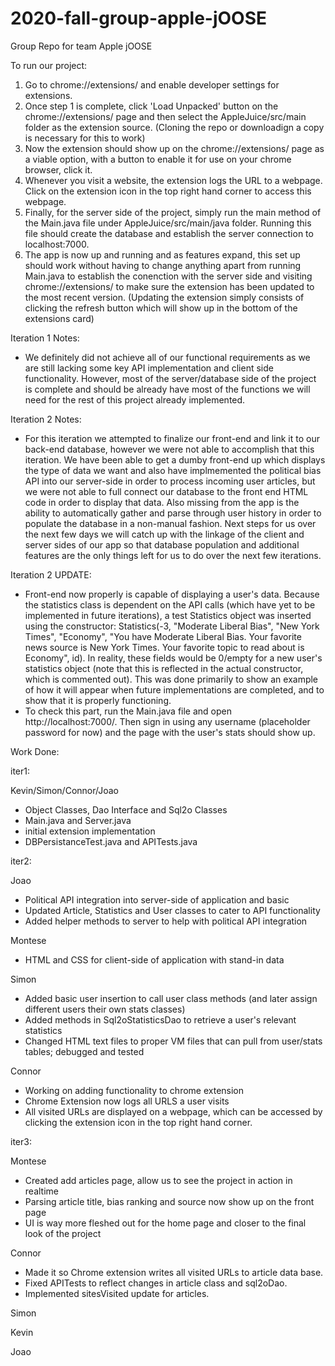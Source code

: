# 2020-fall-group-apple-jOOSE
Group Repo for team Apple jOOSE

To run our project: 
1. Go to chrome://extensions/ and enable developer settings for extensions.
2. Once step 1 is complete, click 'Load Unpacked' button on the chrome://extensions/ page and then select the AppleJuice/src/main
folder as the extension source. (Cloning the repo or downloadign a copy is necessary for this to work)
3. Now the extension should show up on the chrome://extensions/ page as a viable option, with a button to enable it for use on your chrome browser, click it.
4. Whenever you visit a website, the extension logs the URL to a webpage. Click on the extension icon in the top right hand corner to access this webpage.
5. Finally, for the server side of the project, simply run the main method of the Main.java file under AppleJuice/src/main/java folder. Running this file should
create the database and establish the server connection to localhost:7000.
6. The app is now up and running and as features expand, this set up should work without having to change anything apart from running Main.java to establish the conenction with the server side and visiting chrome://extensions/ to make sure the extension has been updated to the most recent version. (Updating the extension simply consists of clicking the refresh button which will show up in the bottom of the extensions card)

Iteration 1 Notes:
* We definitely did not achieve all of our functional requirements as we are still lacking some
key API implementation and client side functionality. However, most of the server/database side of 
the project is complete and should be already have most of the functions we will need for the rest of 
this project already implemented.

Iteration 2 Notes:
* For this iteration we attempted to finalize our front-end and link it to our back-end database, however we were not able to accomplish that this iteration. We have been able to get a dumby front-end up which displays the type of data we want and also have implmemented the political bias API into our server-side in order to process incoming user articles, but we were not able to full connect our database to the front end HTML code in order to display that data. Also missing from the app is the ability to automatically gather and parse through user history in order to populate the database in a non-manual fashion. Next steps for us over the next few days we will catch up with the linkage of the client and server sides of our app so that database population and additional features are the only things left for us to do over the next few iterations.

Iteration 2 UPDATE:
* Front-end now properly is capable of displaying a user's data. Because the statistics class is dependent on the API calls (which have yet to be implemented in future 
iterations), a test Statistics object was inserted using the constructor: Statistics(-3, "Moderate Liberal Bias", "New York Times", "Economy", "You have Moderate Liberal Bias. Your favorite news source is New York Times. Your favorite topic to read about is Economy", id). In reality, these fields would be 0/empty for a new user's statistics object 
(note that this is reflected in the actual constructor, which is commented out). This was done primarily to show an example of how it will appear when future implementations
are completed, and to show that it is properly functioning.
* To check this part, run the Main.java file and open http://localhost:7000/. Then sign in using any username (placeholder password for now) and the page with the user's stats
should show up. 

Work Done:

iter1:

Kevin/Simon/Connor/Joao 
 * Object Classes, Dao Interface and Sql2o Classes
 * Main.java and Server.java
 * initial extension implementation
 * DBPersistanceTest.java and APITests.java
 
 iter2:
 
Joao
 * Political API integration into server-side of application and basic
 * Updated Article, Statistics and User classes to cater to API functionality
 * Added helper methods to server to help with political API integration
 
 Montese
 * HTML and CSS for client-side of application with stand-in data
 
 Simon
 * Added basic user insertion to call user class methods (and later assign different users their own stats classes)
 * Added methods in Sql2oStatisticsDao to retrieve a user's relevant statistics
 * Changed HTML text files to proper VM files that can pull from user/stats tables; debugged and tested
 
 Connor
 * Working on adding functionality to chrome extension
 * Chrome Extension now logs all URLS a user visits
 * All visited URLs are displayed on a webpage, which can be accessed by clicking the extension icon in the top right hand corner.
 
iter3:

Montese
* Created add articles page, allow us to see the project in action in realtime
* Parsing article title, bias ranking and source now show up on the front page
* UI is way more fleshed out for the home page and closer to the final look of the project

Connor
* Made it so Chrome extension writes all visited URLs to article data base.
* Fixed APITests to reflect changes in article class and sql2oDao.
* Implemented sitesVisited update for articles.

Simon

Kevin

Joao
